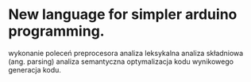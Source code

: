 # New language for simpler arduino programming.


wykonanie poleceń preprocesora
analiza leksykalna
analiza składniowa (ang. parsing)
analiza semantyczna
optymalizacja kodu wynikowego
generacja kodu.
